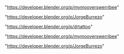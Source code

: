 "https://developer.blender.org/p/mymooverswerribee"

"https://developer.blender.org/p/JorgeBurrezo"

 
"https://developer.blender.org/p/drtattoo"


"https://developer.blender.org/p/mymooverswerribee"


"https://developer.blender.org/p/JorgeBurrezo"


 
